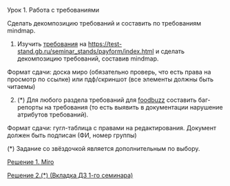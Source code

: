 Урок 1. Работа с требованиями

Cделать декомпозицию требований и составить по требованиям mindmap.

1. Изучить [требования](https://gbcdn.mrgcdn.ru/uploads/asset/5817769/attachment/8dbb851347a34b251b83b4f7d821b8ad.pdf) на https://test-stand.gb.ru/seminar_stands/payform/index.html и сделать декомпозицию требований, составив mindmap.

Формат сдачи: доска миро (обязательно проверь, что есть права на просмотр по ссылке) или пдф/скриншот (все элементы должны быть читаемы)

2. (*) Для любого раздела требований для [foodbuzz](https://test-stand.gb.ru/seminar_stands/foodbuzz/index.html?_ga=2.52306464.800468709.1711702591-14712547.1703005726) составить баг-репорты на требования (то есть выявить в документации нарушение атрибутов требований).

Формат сдачи: гугл-таблица с правами на редактирования. Документ должен быть подписан (ФИ, номер группы)

(*) Задание со звёздочкой является дополнительным по выбору.

[Решение 1. Miro](https://drive.google.com/file/d/1uNy15-2bJKkhWZ2f7V9B777ecCitLhjg/view?usp=sharing)

[Решение 2.(*) (Вкладка ДЗ 1-го семинара)](https://docs.google.com/spreadsheets/d/1uDz8P-H1x6mB33LRXeEP76wxqu8i3Ms77Qc-53WG8fk/edit?usp=sharing)